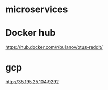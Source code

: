 # microservices

# Docker hub

https://hub.docker.com/r/bulanov/otus-reddit/


# gcp 

http://35.195.25.104:9292
